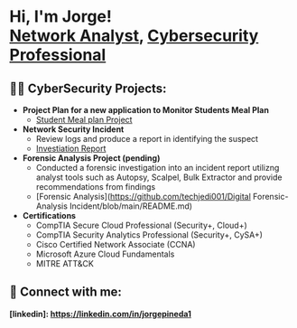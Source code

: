 <h1>Hi, I'm Jorge! <br/><a href="https://github.com/joshmadakor1">Network Analyst</a>, <a href="https://www.linkedin.com/in/joshmadakor/">Cybersecurity Professional</a> <a href="https://www.youtube.com/c/joshmadakor"></a></h1>

<h2>👨‍💻 CyberSecurity Projects:</h2>

- <b>Project Plan for a new application to Monitor Students Meal Plan</b>
  - [Student Meal plan Project](https://github.com/techjedi001/Student-Application-Project-Plan)
- <b>Network Security Incident </b>
   - Review logs and produce a report in identifying the suspect
   - [Investiation Report](https://github.com/techjedi001/Investigation-Report)
- <b>Forensic Analysis Project (pending) </b>
   - Conducted a forensic investigation into an incident report utilizng analyst tools such as Autopsy, Scalpel, Bulk Extractor and provide recommendations from findings
   - [Forensic Analysis](https://github.com/techjedi001/Digital Forensic-Analysis Incident/blob/main/README.md)
- <b> Certifications</b>
   - CompTIA Secure Cloud Professional (Security+, Cloud+)
   - CompTIA Security Analytics Professional (Security+, CySA+)
   - Cisco Certified Network Associate (CCNA) 
   - Microsoft Azure Cloud Fundamentals
   - MITRE ATT&CK






<h2> 🤳 Connect with me:</h2>

<b>[linkedin]: https://linkedin.com/in/jorgepineda1 </b>

<!--
**joshmadakor1/joshmadakor1** is a ✨ _special_ ✨ repository because its `README.md` (this file) appears on your GitHub profile.

Here are some ideas to get you started:

- 🔭 I’m currently working on ...
- 🌱 I’m currently learning ...
- 👯 I’m looking to collaborate on ...
- 🤔 I’m looking for help with ...
- 💬 Ask me about ...
- 📫 How to reach me: ...
- 😄 Pronouns: ...
- ⚡ Fun fact: ...
-->
